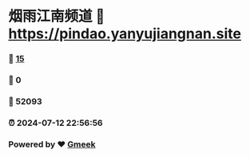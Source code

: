 # 烟雨江南频道 :link: https://pindao.yanyujiangnan.site 
### :page_facing_up: [15](https://pindao.yanyujiangnan.site/tag.html) 
### :speech_balloon: 0 
### :hibiscus: 52093 
### :alarm_clock: 2024-07-12 22:56:56 
### Powered by :heart: [Gmeek](https://github.com/Meekdai/Gmeek)
